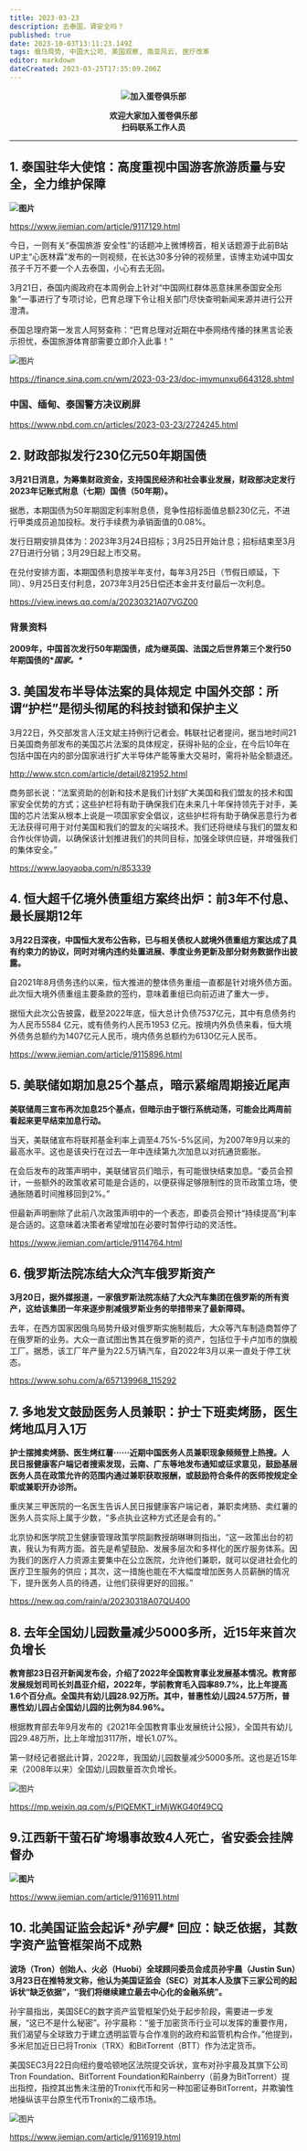 ```yaml
---
title: 2023-03-23
description: 去泰国，肾安全吗？
published: true
date: 2023-10-03T13:11:23.149Z
tags: 俄乌局势, 中国大公司, 美国观察, 南亚风云, 医疗改革
editor: markdown
dateCreated: 2023-03-25T17:35:09.206Z
---
```


<center style="font-weight:bold;">
  <img src="/assets/join.png" alt="加入蛋卷俱乐部"><br/>
  <p>欢迎大家加入蛋卷俱乐部<br/>扫码联系工作人员</p>
</center>

---

## 1. 泰国驻华大使馆：高度重视中国游客旅游质量与安全，全力维护保障

**![图片](https://img.bedtime.news/2023/03/26/641f3070c38b7.jpeg)**

https://www.jiemian.com/article/9117129.html

今日，一则有关“泰国旅游 安全性”的话题冲上微博榜首，相关话题源于此前B站UP主“⼼医林霖”发布的一则视频，在长达30多分钟的视频里，该博主劝诫中国⼥孩⼦千万不要⼀个⼈去泰国，⼩⼼有去⽆回。

3月21日，泰国内阁政府在本周例会上针对“中国网红群体恶意抹黑泰国安全形象”一事进行了专项讨论，巴育总理下令让相关部门尽快查明新闻来源并进行公开澄清。

泰国总理府第一发言人阿努查称：“巴育总理对近期在中泰网络传播的抹黑言论表示担忧，泰国旅游体育部需要立即介入此事！”

![图片](https://img.bedtime.news/2023/03/26/641f30725e47c.jpeg)

https://finance.sina.com.cn/wm/2023-03-23/doc-imymunxu6643128.shtml

### 中国、缅甸、泰国警方决议刷屏

https://www.nbd.com.cn/articles/2023-03-23/2724245.html

## 2. 财政部拟发行230亿元50年期国债 

**3月21日消息，为筹集财政资金，支持国民经济和社会事业发展，财政部决定发行2023年记账式附息（七期）国债（50年期）。**

据悉，本期国债为50年期固定利率附息债，竞争性招标面值总额230亿元，不进行甲类成员追加投标。发行手续费为承销面值的0.08%。

发行日期安排具体为：2023年3月24日招标；3月25日开始计息；招标结束至3月27日进行分销；3月29日起上市交易。

在兑付安排方面，本期国债利息按半年支付，每年3月25日（节假日顺延，下同）、9月25日支付利息，2073年3月25日偿还本金并支付最后一次利息。 

https://view.inews.qq.com/a/20230321A07VGZ00

### 背景资料

**2009年，中国首次发行50年期国债，成为继英国、法国之后世界第三个发行50年期国债的\**国家。\****

## 3. 美国发布半导体法案的具体规定 中国外交部：所谓“护栏”是彻头彻尾的科技封锁和保护主义 

3月22日，外交部发言人汪文斌主持例行记者会。韩联社记者提问，据当地时间21日美国商务部发布的美国芯片法案的具体规定，获得补贴的企业，在今后10年在包括中国在内的部分国家进行扩大半导体产能等重大交易时，需将补贴全额退还。

http://www.stcn.com/article/detail/821952.html

商务部长说：“法案资助的创新和技术是我们计划扩大美国和我们盟友的技术和国家安全优势的方式；这些护栏将有助于确保我们在未来几十年保持领先于对手，美国的芯片法案从根本上说是一项国家安全倡议，这些护栏将有助于确保恶意行为者无法获得可用于对付美国和我们的盟友的尖端技术。我们还将继续与我们的盟友和合作伙伴协调，以确保该计划推进我们的共同目标，加强全球供应链，并增强我们的集体安全。”

https://www.laoyaoba.com/n/853339

## 4. 恒大超千亿境外债重组方案终出炉：前3年不付息、最长展期12年

**3月22日深夜，中国恒大发布公告称，已与相关债权人就境外债重组方案达成了具有约束力的协议，同时对境内违约处置进展、季度业务更新及部分财务数据作出披露。**

自2021年8月债务违约以来，恒大推进的整体债务重组一直都是针对境外债方面。此次恒大境外债重组主要条款的签约，意味着重组已向前迈进了重大一步。

据恒大此次公告披露，截至2022年底，恒大总计负债7537亿元，其中有息债务约为人民币5584 亿元，或有债务约人民币1953 亿元。按境内外负债来看，恒大境外债务总额约为1407亿元人民币，境内债务总额约为6130亿元人民币。

https://www.jiemian.com/article/9115896.html

## 5. 美联储如期加息25个基点，暗示紧缩周期接近尾声 

**美联储周三宣布再次加息25个基点，但暗示由于银行系统动荡，可能会比两周前看起来更早结束加息行动。**

当天，美联储宣布将联邦基金利率上调至4.75%-5%区间，为2007年9月以来的最高水平。这也是该央行在过去一年中连续第九次加息以对抗通货膨胀。

在会后发布的政策声明中，美联储官员们暗示，有可能很快结束加息。“委员会预计，一些额外的政策收紧可能是合适的，以便获得足够限制性的货币政策立场，使通胀随着时间推移回到2%。”

但最新声明删除了此前八次政策声明中的一个表态，即委员会预计“持续提高”利率是合适的。这意味着决策者希望增加在必要时暂停行动的灵活性。 

https://www.jiemian.com/article/9114764.html

## 6. 俄罗斯法院冻结大众汽车俄罗斯资产 

**3月20日，据外媒报道，一家俄罗斯法院冻结了大众汽车集团在俄罗斯的所有资产，这给该集团一年来逐步削减俄罗斯业务的举措带来了最新障碍。**

去年，在西方国家因俄乌局势升级对俄罗斯实施制裁后，大众等汽车制造商暂停了在俄罗斯的业务。大众一直试图出售其在俄罗斯的资产，包括位于卡卢加市的旗舰工厂。据悉，该工厂年产量为22.5万辆汽车，自2022年3月以来一直处于停工状态。

https://www.sohu.com/a/657139968_115292

## 7. 多地发文鼓励医务人员兼职：护士下班卖烤肠，医生烤地瓜月入1万

**护士摆摊卖烤肠、医生烤红薯······近期中国医务人员兼职现象频频登上热搜。人民日报健康客户端记者搜索发现，云南、广东等地发布通知或征求意见，鼓励基层医务人员在政策允许的范围内通过兼职获取报酬，或鼓励符合条件的医师按规定全职或兼职开办诊所。**

重庆某三甲医院的一名医生告诉人民日报健康客户端记者，兼职卖烤肠、卖红薯的医务人员实际上属于少数，“多点执业这种方式还是会有的。”

北京协和医学院卫生健康管理政策学院副教授胡琳琳则指出，“这一政策出台的初衷，我认为有两方面。首先是希望鼓励、发展多层次和多样化的医疗服务体系。因为我们的医疗人力资源主要集中在公立医院，允许他们兼职，就可以促进社会化的医疗卫生服务的供应；其次，这一措施也能在不大幅度增加医务人员薪酬的情况下，提升医务人员的待遇，让他们获得更好的回报。”

https://new.qq.com/rain/a/20230318A07QU400

## 8. 去年全国幼儿园数量减少5000多所，近15年来首次负增长

**教育部23日召开新闻发布会，介绍了2022年全国教育事业发展基本情况。教育部发展规划司司长刘昌亚介绍，2022年，学前教育毛入园率89.7%，比上年提高1.6个百分点。全国共有幼儿园28.92万所。其中，普惠性幼儿园24.57万所，普惠性幼儿园占全国幼儿园的比例为84.96%。**

根据教育部去年9月发布的《2021年全国教育事业发展统计公报》，全国共有幼儿园29.48万所，比上年增加3117所，增长1.07%。

第一财经记者据此计算，2022年，我国幼儿园数量减少5000多所。这也是近15年来（2008年以来）全国幼儿园数量首次负增长。

![图片](https://img.bedtime.news/2023/03/26/641f307439f8c.png)

https://mp.weixin.qq.com/s/PIQEMKT_irMjWKG40f49CQ

## 9.江西新干萤石矿垮塌事故致4人死亡，省安委会挂牌督办

**![图片](https://img.bedtime.news/2023/03/26/641f3075bd65f.jpeg)**

https://www.jiemian.com/article/9116911.html

## 10. 北美国证监会起诉\**孙宇晨\** 回应：缺乏依据，其数字资产监管框架尚不成熟

**波场（Tron）创始人、火必（Huobi）全球顾问委员会成员孙宇晨（Justin Sun）3月23日在推特发文称，他认为美国证监会（SEC）对其本人及旗下三家公司的起诉状“缺乏依据”，“我们将继续建立最去中心化的金融系统”。**

孙宇晨指出，美国SEC的数字资产监管框架仍处于起步阶段，需要进一步发展，“这已不是什么秘密”。孙宇晨称：“鉴于加密货币行业可以发挥的重要作用，我们渴望与全球致力于建立透明监管与合作准则的政府和监管机构合作。”他提到，多米尼加近日已将Tronix（TRX）和BitTorrent（BTT）作为法定货币。

美国SEC3月22日向纽约曼哈顿地区法院提交诉状，宣布对孙宇晨及其旗下公司Tron Foundation、BitTorrent Foundation和Rainberry（前身为BitTorrent）提出指控，指控其出售未注册的Tronix代币和另一种加密证券BitTorrent，并欺骗性地操纵该平台原生代币Tronix的二级市场。

![图片](https://img.bedtime.news/2023/03/26/641f3077b9727.png)

https://www.jiemian.com/article/9116919.html 